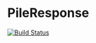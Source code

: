 # PileResponse

[![Build Status](https://github.com/antonyorton/PileResponse.jl/actions/workflows/CI.yml/badge.svg?branch=master)](https://github.com/antonyorton/PileResponse.jl/actions/workflows/CI.yml?query=branch%3Amaster)
